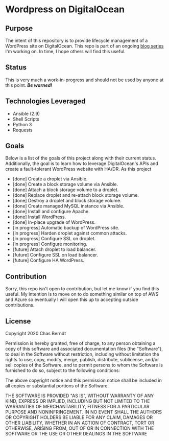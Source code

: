 # Wordpress on DigitalOcean

## Purpose
The intent of this repository is to provide lifecycle management of a WordPress site on DigitalOcean. This repo is part of an ongoing [blog series](https://chasberndt.com) I'm working on. In time, I hope others will find this useful.

## Status
This is very much a work-in-progress and should not be used by anyone at this point. ***Be warned!***

## Technologies Leveraged
* Ansible (2.9)
* Shell Scripts
* Python 3
* Requests

## Goals
Below is a list of the goals of this project along with their current status. Additionally, the goal is to learn how to leverage DigitalOcean's APIs and create a fault-tolerant WordPress website with HA/DR. As this project

* [done] Create a droplet via Ansible.
* [done] Create a block storage volume via Ansible.
* [done] Attach a block storage volume to a droplet.
* [done] Replace droplet and re-attach block storage volume.
* [done] Destroy a droplet and block storage volume.
* [done] Create managed MySQL instance via Ansible.
* [done] Install and configure Apache.
* [done] Install WordPress.
* [done] In-place upgrade of WordPress.
* [in progress] Automatic backup of WordPress site.
* [in progress] Harden droplet against common attacks.
* [in progress] Configure SSL on droplet.
* [in progress] Configure monitoring.
* [future] Attach droplet to load balancer.
* [future] Configure SSL on load balancer.
* [future] Configure HA WordPress.

## Contribution
Sorry, this repo isn't open to contribution, but let me know if you find this useful. My intention is to move on to do something similar on top of AWS and Azure so eventually I will open this up to accepting outside contributions.

## License
Copyright 2020 Chas Berndt

Permission is hereby granted, free of charge, to any person obtaining a copy of this software and associated documentation files (the "Software"), to deal in the Software without restriction, including without limitation the rights to use, copy, modify, merge, publish, distribute, sublicense, and/or sell copies of the Software, and to permit persons to whom the Software is furnished to do so, subject to the following conditions:

The above copyright notice and this permission notice shall be included in all copies or substantial portions of the Software.

THE SOFTWARE IS PROVIDED "AS IS", WITHOUT WARRANTY OF ANY KIND, EXPRESS OR IMPLIED, INCLUDING BUT NOT LIMITED TO THE WARRANTIES OF MERCHANTABILITY, FITNESS FOR A PARTICULAR PURPOSE AND NONINFRINGEMENT. IN NO EVENT SHALL THE AUTHORS OR COPYRIGHT HOLDERS BE LIABLE FOR ANY CLAIM, DAMAGES OR OTHER LIABILITY, WHETHER IN AN ACTION OF CONTRACT, TORT OR OTHERWISE, ARISING FROM, OUT OF OR IN CONNECTION WITH THE SOFTWARE OR THE USE OR OTHER DEALINGS IN THE SOFTWARE
